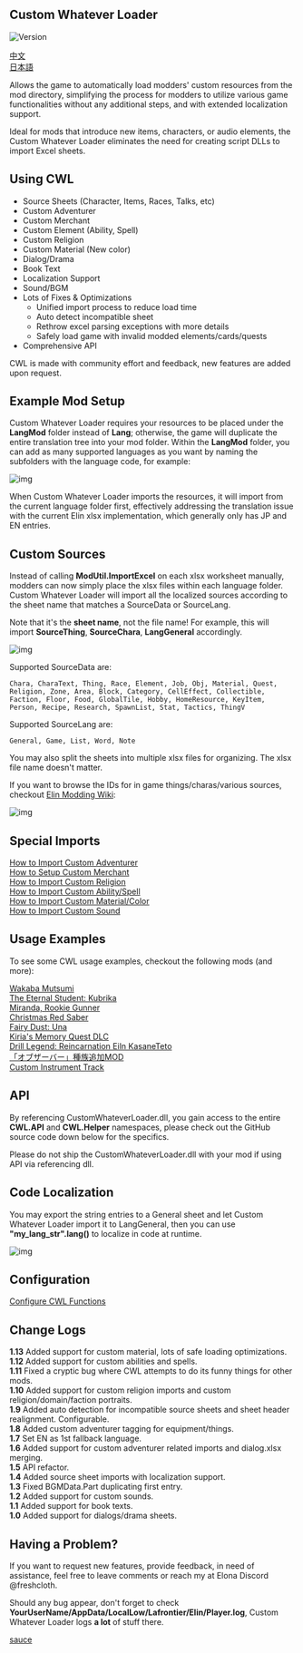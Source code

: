 ## Custom Whatever Loader

![Version](https://img.shields.io/badge/Version-1.15.1-R.svg)

[中文](./README.CN.md)  
[日本語](./README.JP.md)  

Allows the game to automatically load modders' custom resources from the mod directory, simplifying the process for modders to utilize various game functionalities without any additional steps, and with extended localization support.

Ideal for mods that introduce new items, characters, or audio elements, the Custom Whatever Loader eliminates the need for creating script DLLs to import Excel sheets.

## Using CWL

- Source Sheets (Character, Items, Races, Talks, etc)
- Custom Adventurer
- Custom Merchant
- Custom Element (Ability, Spell)
- Custom Religion
- Custom Material (New color)
- Dialog/Drama
- Book Text
- Localization Support 
- Sound/BGM
- Lots of Fixes & Optimizations
    - Unified import process to reduce load time
    - Auto detect incompatible sheet
    - Rethrow excel parsing exceptions with more details
    - Safely load game with invalid modded elements/cards/quests
- Comprehensive API

CWL is made with community effort and feedback, new features are added upon request.

## Example Mod Setup

Custom Whatever Loader requires your resources to be placed under the **LangMod** folder instead of **Lang**; otherwise, the game will duplicate the entire translation tree into your mod folder. Within the **LangMod** folder, you can add as many supported languages as you want by naming the subfolders with the language code, for example:

![img](https://i.postimg.cc/tJypn1Ys/image.png)

When Custom Whatever Loader imports the resources, it will import from the current language folder first, effectively addressing the translation issue with the current Elin xlsx implementation, which generally only has JP and EN entries.

## Custom Sources

Instead of calling **ModUtil.ImportExcel** on each xlsx worksheet manually, modders can now simply place the xlsx files within each language folder. Custom Whatever Loader will import all the localized sources according to the sheet name that matches a SourceData or SourceLang.

Note that it's the **sheet name**, not the file name! For example, this will import **SourceThing**, **SourceChara**, **LangGeneral** accordingly.

![img](https://i.postimg.cc/vZqGNjfC/Screenshot-1.png)

Supported SourceData are: 
```
Chara, CharaText, Thing, Race, Element, Job, Obj, Material, Quest, Religion, Zone, Area, Block, Category, CellEffect, Collectible, Faction, Floor, Food, GlobalTile, Hobby, HomeResource, KeyItem, Person, Recipe, Research, SpawnList, Stat, Tactics, ThingV
```

Supported SourceLang are: 
```
General, Game, List, Word, Note
```

You may also split the sheets into multiple xlsx files for organizing. The xlsx file name doesn't matter.

If you want to browse the IDs for in game things/charas/various sources, checkout [Elin Modding Wiki](https://elin-modding-resources.github.io/Elin.Docs):

![img](https://i.postimg.cc/15wF6V2L/image.png)

## Special Imports

[How to Import Custom Adventurer](https://github.com/gottyduke/Elin.Plugins/tree/master/CustomWhateverLoader/Docs/CustomAdventurer.md)  
[How to Setup Custom Merchant](https://github.com/gottyduke/Elin.Plugins/tree/master/CustomWhateverLoader/Docs/CustomMerchant.md)  
[How to Import Custom Religion](https://github.com/gottyduke/Elin.Plugins/tree/master/CustomWhateverLoader/Docs/CustomReligion.md)  
[How to Import Custom Ability/Spell](https://github.com/gottyduke/Elin.Plugins/tree/master/CustomWhateverLoader/Docs/CustomElement.md)  
[How to Import Custom Material/Color](https://github.com/gottyduke/Elin.Plugins/tree/master/CustomWhateverLoader/Docs/CustomMaterial.md)  
[How to Import Custom Sound](https://github.com/gottyduke/Elin.Plugins/tree/master/CustomWhateverLoader/Docs/CustomSound.md)  

## Usage Examples

To see some CWL usage examples, checkout the following mods (and more):

[Wakaba Mutsumi](https://steamcommunity.com/sharedfiles/filedetails/?id=3380127472)  
[The Eternal Student: Kubrika](https://steamcommunity.com/sharedfiles/filedetails/?id=3380350255)  
[Miranda, Rookie Gunner](https://steamcommunity.com/sharedfiles/filedetails/?id=3383166653)  
[Christmas Red Saber](https://steamcommunity.com/sharedfiles/filedetails/?id=3383191390)  
[Fairy Dust: Una](https://steamcommunity.com/sharedfiles/filedetails/?id=3384670717)  
[Kiria's Memory Quest DLC](https://steamcommunity.com/sharedfiles/filedetails/?id=3381789374)  
[Drill Legend: Reincarnation Eiln KasaneTeto](https://steamcommunity.com/sharedfiles/filedetails/?id=3385442190)  
[「オブザーバー」種族追加MOD](https://steamcommunity.com/sharedfiles/filedetails/?id=3385578698)  
[Custom Instrument Track](https://steamcommunity.com/sharedfiles/filedetails/?id=3374708172)

## API

By referencing CustomWhateverLoader.dll, you gain access to the entire **CWL.API** and **CWL.Helper** namespaces, please check out the GitHub source code down below for the specifics.

Please do not ship the CustomWhateverLoader.dll with your mod if using API via referencing dll.

## Code Localization

You may export the string entries to a General sheet and let Custom Whatever Loader import it to LangGeneral, then you can use **"my_lang_str".lang()** to localize in code at runtime.

![img](https://i.postimg.cc/76HS3t8M/image.png)

## Configuration

[Configure CWL Functions](https://github.com/gottyduke/Elin.Plugins/tree/master/CustomWhateverLoader/Docs/Config.md)  

## Change Logs

**1.13** Added support for custom material, lots of safe loading optimizations.  
**1.12** Added support for custom abilities and spells.  
**1.11** Fixed a cryptic bug where CWL attempts to do its funny things for other mods.  
**1.10** Added support for custom religion imports and custom religion/domain/faction portraits.  
**1.9** Added auto detection for incompatible source sheets and sheet header realignment. Configurable.  
**1.8** Added custom adventurer tagging for equipment/things.  
**1.7** Set EN as 1st fallback language.  
**1.6** Added support for custom adventurer related imports and dialog.xlsx merging.  
**1.5** API refactor.  
**1.4** Added source sheet imports with localization support.  
**1.3** Fixed BGMData.Part duplicating first entry.  
**1.2** Added support for custom sounds.  
**1.1** Added support for book texts.  
**1.0** Added support for dialogs/drama sheets.  

## Having a Problem?

If you want to request new features, provide feedback, in need of assistance, feel free to leave comments or reach my at Elona Discord @freshcloth.

Should any bug appear, don't forget to check **YourUserName/AppData/LocalLow/Lafrontier/Elin/Player.log**, Custom Whatever Loader logs **a lot** of stuff there.

[sauce](https://github.com/gottyduke/Elin.Plugins/tree/master/CustomWhateverLoader)
